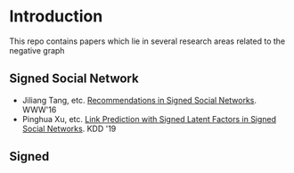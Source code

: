 # Introduction
This repo contains papers which lie in several research areas related to the negative graph

## Signed Social Network
- Jiliang Tang, etc. [Recommendations in Signed Social Networks](https://dl.acm.org/doi/pdf/10.1145/2872427.2882971). WWW'16
- Pinghua Xu, etc. [Link Prediction with Signed Latent Factors in Signed Social Networks](https://dl.acm.org/doi/pdf/10.1145/3292500.3330850). KDD '19

## Signed 
